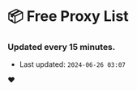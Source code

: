 # :package: Free Proxy List
### Updated every 15 minutes.

- Last updated: `2024-06-26 03:07`

:heart:
